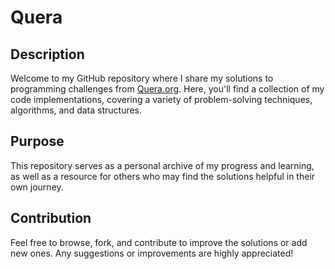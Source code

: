 # Quera
## Description
Welcome to my GitHub repository where I share my solutions to programming challenges from [Quera.org](https://quera.org/problemset). Here, you'll find a collection of my code implementations, covering a variety of problem-solving techniques, algorithms, and data structures.

## Purpose
This repository serves as a personal archive of my progress and learning, as well as a resource for others who may find the solutions helpful in their own journey.

## Contribution
Feel free to browse, fork, and contribute to improve the solutions or add new ones. Any suggestions or improvements are highly appreciated!
